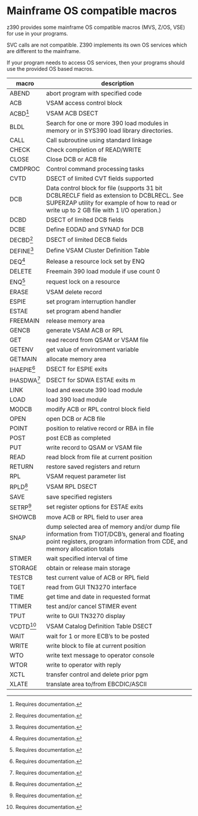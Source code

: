 # Mainframe OS compatible macros

z390 provides some mainframe OS compatible macros (MVS, Z/OS, VSE) for use in your programs.

SVC calls are not compatible. Z390 implements its own OS services which are different to the mainframe.

If your program needs to access OS services, then your programs should use the provided OS based macros.


| macro       | description                                                                                                                                                                              |
|-------------|------------------------------------------------------------------------------------------------------------------------------------------------------------------------------------------|
| ABEND       | abort program with specified code                                                                                                                                                        |
| ACB         | VSAM access control block                                                                                                                                                                |
| ACBD[^1]    | VSAM ACB DSECT                                                                                                                                                                           |
| BLDL        | Search for one or more 390 load modules in memory or in SYS390 load library directories.                                                                                                 |
| CALL        | Call subroutine using standard linkage                                                                                                                                                   |
| CHECK       | Check completion of READ/WRITE                                                                                                                                                           |
| CLOSE       | Close DCB or ACB file                                                                                                                                                                    |
| CMDPROC     | Control command processing tasks                                                                                                                                                         |
| CVTD        | DSECT of limited CVT fields supported                                                                                                                                                    |
| DCB         | Data control block for file (supports 31 bit DCBLRECLF field as extension to DCBLRECL.   See SUPERZAP utility for example of how to read or write up to 2 GB file with 1 I/O operation.) |
| DCBD        | DSECT of limited DCB fields                                                                                                                                                              |
| DCBE        | Define EODAD and SYNAD for DCB                                                                                                                                                           |
| DECBD[^1]   | DSECT of limited DECB fields                                                                                                                                                             |
| DEFINE[^1]  | Define VSAM Cluster Definition Table                                                                                                                                                     |
| DEQ[^1]     | Release a resource lock set by ENQ                                                                                                                                                       |
| DELETE      | Freemain 390 load module if use count 0                                                                                                                                                  |
| ENQ[^1]     | request lock on a resource                                                                                                                                                               |
| ERASE       | VSAM delete record                                                                                                                                                                       |
| ESPIE       | set program interruption handler                                                                                                                                                         |
| ESTAE       | set program abend handler                                                                                                                                                                |
| FREEMAIN    | release memory area                                                                                                                                                                      |
| GENCB       | generate VSAM ACB or RPL                                                                                                                                                                 |
| GET         | read record from QSAM or VSAM file                                                                                                                                                       |
| GETENV      | get value of environment variable                                                                                                                                                        |
| GETMAIN     | allocate memory area                                                                                                                                                                     |
| IHAEPIE[^1] | DSECT for ESPIE exits                                                                                                                                                                    |
| IHASDWA[^1] | DSECT for SDWA ESTAE exits                                                                                                                                          m                    |
| LINK        | load and execute 390 load module                                                                                                                                                         |
| LOAD        | load 390 load module                                                                                                                                                                     |
| MODCB       | modify ACB or RPL control block field                                                                                                                                                    |
| OPEN        | open DCB or ACB file                                                                                                                                                                     |
| POINT       | position to relative record or RBA in file                                                                                                                                               |
| POST        | post ECB as completed                                                                                                                                                                    |
| PUT         | write record to QSAM or VSAM file                                                                                                                                                        |
| READ        | read block from file at current position                                                                                                                                                 |
| RETURN      | restore saved registers and return                                                                                                                                                       |
| RPL         | VSAM request parameter list                                                                                                                                                              |
| RPLD[^1]    | VSAM RPL DSECT                                                                                                                                                                           |
| SAVE        | save specified registers                                                                                                                                                                 |
| SETRP[^1]   | set register options for ESTAE exits                                                                                                                                                     |
| SHOWCB      | move ACB or RPL field to user area                                                                                                                                                       |
| SNAP        | dump selected area of memory and/or dump file information from TIOT/DCB’s, general and floating point registers, program information from CDE, and memory allocation totals              |
| STIMER      | wait specified interval of time                                                                                                                                                          |
| STORAGE     | obtain or release main storage                                                                                                                                                           |
| TESTCB      | test current value of ACB or RPL field                                                                                                                                                   |
| TGET        | read from GUI TN3270 interface                                                                                                                                                           |
| TIME        | get time and date in requested format                                                                                                                                                    |
| TTIMER      | test and/or cancel STIMER event                                                                                                                                                          |
| TPUT        | write to GUI TN3270 display                                                                                                                                                              |
| VCDTD[^1]   | VSAM Catalog Definition Table DSECT                                                                                                                                                      |
| WAIT        | wait for 1 or more ECB’s to be posted                                                                                                                                                    |
| WRITE       | write block to file at current position                                                                                                                                                  |
| WTO         | write text message to operator console                                                                                                                                                   |
| WTOR        | write to operator with reply                                                                                                                                                             |
| XCTL        | transfer control and delete prior pgm                                                                                                                                                    |
| XLATE       | translate area to/from EBCDIC/ASCII                                                                                                                                                      |

[^1]:Requires documentation.

